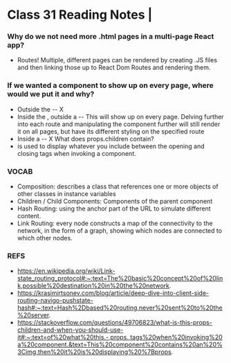 # Class 31 Reading Notes |

### Why do we not need more .html pages in a multi-page React app?
- Routes! Multiple, different pages can be rendered by creating .JS files and then linking those up to React Dom Routes and rendering them.
### If we wanted a component to show up on every page, where would we put it and why?
- Outside the <BrowserRouter/> -- X
- Inside the <BrowserRouter />, outside a <Route /> -- This will show up on every page. Delving further into each route and manipulating the component further will still render it on all pages, but have its different styling on the specified route 
- Inside a <Route /> -- X
What does props.children contain?
- is used to display whatever you include between the opening and closing tags when invoking a component.

### VOCAB
- Composition: describes a class that references one or more objects of other classes in instance variables
- Children / Child Components: Components of the parent component
- Hash Routing: using the anchor part of the URL to simulate different content. 
- Link Routing: every node constructs a map of the connectivity to the network, in the form of a graph, showing which nodes are connected to which other nodes.

### REFS
- https://en.wikipedia.org/wiki/Link-state_routing_protocol#:~:text=The%20basic%20concept%20of%20link,possible%20destination%20in%20the%20network.
- https://krasimirtsonev.com/blog/article/deep-dive-into-client-side-routing-navigo-pushstate-hash#:~:text=Hash%2Dbased%20routing,never%20sent%20to%20the%20server.
- https://stackoverflow.com/questions/49706823/what-is-this-props-children-and-when-you-should-use-it#:~:text=of%20what%20this.-,props.,tags%20when%20invoking%20a%20component.&text=This%20component%20contains%20an%20%3Cimg,then%20it%20is%20displaying%20%7Bprops.
